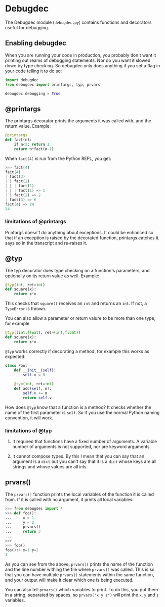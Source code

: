 # Debugdec

The Debugdec module (`debugdec.py`) contains functions and decorators 
useful for debugging.

## Enabling debugdec

When you are running your code in production, you probably don't 
want it printing out reams of debugging statements. Nor do you want it 
slowed down by type checking. So debugdec only does anything if you
set a flag in your code telling it to do so:

```python
import debugdec
from debugdec import printargs, typ, prvars

debugdec.debugging = True
```

## @printargs

The printargs decorator prints the arguments it was called with, and the
return value. Example:

```python
@printargs
def fact(n):
    if n<2: return 1
    return n*fact(n-1)
```

When `fact(4)` is run from the Python REPL, you get:

```python
>>> fact(4)
fact(4)
| fact(3)
| | fact(2)
| | | fact(1)
| | | fact(1) => 1
| | fact(2) => 2
| fact(3) => 6
fact(4) => 24
24
```

### limitations of @printargs

Printargs doesn't do anything about exceptions. It could be enhanced so 
that if an exception is raised by the decorated function, printargs
catches it, says so in the transcript and re-raises it.

## @typ

The typ decorator does type checking on a function's 
parameters, and optionally on its return value as well. Example:

```python
@typ(int, ret=int)
def square(x):
    return x*x
```

This checks that `square()` receives an `int` and returns an `int`. If
not, a `TypeError` is thrown.

You can also allow a parameter or return valure to be more than one type,
for example:

```python
@typ((int,float), ret=(int,float))
def square(x):
    return x*x
```

`@typ` works correctly if decorating a method, for example this works
as expected:

```python
class Foo:
    def __init__(self):
        self.v = 0
        
    @typ(int, ret=int)    
    def add(self, n):
        self.v += n
        return self.v
```

How does `@typ` know that a function is a method? It checks whether the 
name of the first parameter is `self`. So if you use the normal Python 
naming convention, it will work.

### limitations of @typ

1. It required that functions have a fixed number of arguments. A 
variable number of arguments is not supported, nor are keyword arguments.

2. It cannot compose types. By this I mean that you can say that an
argument is a `dict` but you can't say that it is a `dict` whose keys
are all strings and whose values are all ints.

## prvars()

The `prvars()` function prints the local variables of the function it is
called from. If it is called with no argument, it prints all local variables:

```python
>>> from debugdec import *
>>> def foo():
...     x = 1
...     y = 2
...     prvars()
...     return 3
... 
>>> 
>>> foo()
foo():4 x=1 y=2
3
```

As you can see from the above, `prvars()` prints the name of the function 
and the line number withing the file where `prvars()` was called. This is
so that you can have multiple `prvars()` statements within the same function, 
and your output will make it clear which one is being executed.

You can also tell `prvars()` which variables to print. To do this, you
put them in a string, separated by spaces, so `prvars("x y z")`
will print the `x`, `y` and `z` variables.


